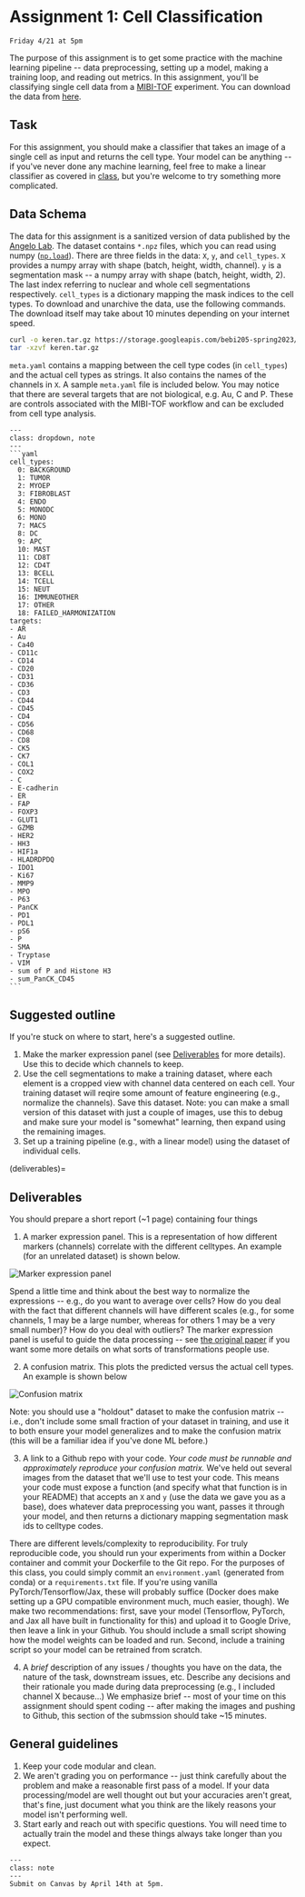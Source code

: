 # Assignment 1: Cell Classification

```{admonition} Due Date
Friday 4/21 at 5pm
```

The purpose of this assignment is to get some practice with the machine learning pipeline -- data preprocessing, setting up a model, making a training loop, and reading out metrics. In this assignment, you'll be classifying single cell data from a [MIBI-TOF](https://www.science.org/doi/10.1126/sciadv.aax5851) experiment. You can download the data from [here](https://storage.googleapis.com/bebi205-spring2023/keren.tar.gz).

## Task

For this assignment, you should make a classifier that takes an image of a single cell as input and returns the cell type. Your model can be anything -- if you've never done any machine learning, feel free to make a linear classifier as covered in [class](notebooks/linear-classifier), but you're welcome to try something more complicated.

## Data Schema

The data for this assignment is a sanitized version of data published by the [Angelo Lab](https://www.angelolab.com/mibi-data). The dataset contains `*.npz` files, which you can read using numpy ([`np.load`](https://numpy.org/doc/stable/reference/generated/numpy.load.html)). There are three fields in the data: `X`, `y`, and `cell_types`. `X` provides a numpy array with shape (batch, height, width, channel). `y` is a segmentation mask -- a numpy array with shape (batch, height, width, 2). The last index referring to nuclear and whole cell segmentations respectively. `cell_types` is a dictionary mapping the mask indices to the cell types. To download and unarchive the data, use the following commands. The download itself may take about 10 minutes depending on your internet speed.

```bash
curl -o keren.tar.gz https://storage.googleapis.com/bebi205-spring2023/keren.tar.gz
tar -xzvf keren.tar.gz
```

`meta.yaml` contains a mapping between the cell type codes (in `cell_types`) and the actual cell types as strings. It also contains the names of the channels in `X`. A sample `meta.yaml` file is included below. You may notice that there are several targets that are not biological, e.g. Au, C and P. These are controls associated with the MIBI-TOF workflow and can be excluded from cell type analysis.

````{admonition} meta.yaml
---
class: dropdown, note
---
```yaml
cell_types:
  0: BACKGROUND
  1: TUMOR
  2: MYOEP
  3: FIBROBLAST
  4: ENDO
  5: MONODC
  6: MONO
  7: MACS
  8: DC
  9: APC
  10: MAST
  11: CD8T
  12: CD4T
  13: BCELL
  14: TCELL
  15: NEUT
  16: IMMUNEOTHER
  17: OTHER
  18: FAILED_HARMONIZATION
targets:
- AR
- Au
- Ca40
- CD11c
- CD14
- CD20
- CD31
- CD36
- CD3
- CD44
- CD45
- CD4
- CD56
- CD68
- CD8
- CK5
- CK7
- COL1
- COX2
- C
- E-cadherin
- ER
- FAP
- FOXP3
- GLUT1
- GZMB
- HER2
- HH3
- HIF1a
- HLADRDPDQ
- IDO1
- Ki67
- MMP9
- MPO
- P63
- PanCK
- PD1
- PDL1
- pS6
- P
- SMA
- Tryptase
- VIM
- sum of P and Histone H3
- sum_PanCK_CD45
```
````

## Suggested outline

If you're stuck on where to start, here's a suggested outline.

1. Make the marker expression panel (see [Deliverables](deliverables) for more details). Use this to decide which channels to keep.
1. Use the cell segmentations to make a training dataset, where each element is a cropped view with channel data centered on each cell. Your training dataset will reqire some amount of feature engineering (e.g., normalize the channels). Save this dataset. Note: you can make a small version of this dataset with just a couple of images, use this to debug and make sure your model is "somewhat" learning, then expand using the remaining images.
1. Set up a training pipeline (e.g., with a linear model) using the dataset of individual cells.

(deliverables)=

## Deliverables

You should prepare a short report (~1 page) containing four things

1. A marker expression panel. This is a representation of how different markers (channels) correlate with the different celltypes. An example (for an unrelated dataset) is shown below.

![](../images/marker_expression.jpg "Marker expression panel")

Spend a little time and think about the best way to normalize the expressions -- e.g., do you want to average over cells? How do you deal with the fact that different channels will have different scales (e.g., for some channels, 1 may be a large number, whereas for others 1 may be a very small number)? How do you deal with outliers? The marker expression panel is useful to guide the data processing -- see [the original paper](<https://www.cell.com/cell/fulltext/S0092-8674(18)31100-0>) if you want some more details on what sorts of transformations people use.

2. A confusion matrix. This plots the predicted versus the actual cell types. An example is shown below

![](../images/confusion_matrix.jpg "Confusion matrix")

Note: you should use a "holdout" dataset to make the confusion matrix -- i.e., don't include some small fraction of your dataset in training, and use it to both ensure your model generalizes and to make the confusion matrix (this will be a familiar idea if you've done ML before.)

3. A link to a Github repo with your code. *Your code must be runnable and approximately reproduce your confusion matrix.* We've held out several images from the dataset that we'll use to test your code. This means your code must expose a function (and specify what that function is in your README) that accepts an `X` and `y` (use the data we gave you as a base), does whatever data preprocessing you want, passes it through your model, and then returns a dictionary mapping segmentation mask ids to celltype codes.

There are different levels/complexity to reproducibility. For truly reproducible code, you should run your experiments from within a Docker container and commit your Dockerfile to the Git repo. For the purposes of this class, you could simply commit an `environment.yaml` (generated from conda) or a `requirements.txt` file. If you're using vanilla PyTorch/Tensorflow/Jax, these will probably suffice (Docker does make setting up a GPU compatible environment much, much easier, though). We make two recommendations: first, save your model (Tensorflow, PyTorch, and Jax all have built in functionality for this) and upload it to Google Drive, then leave a link in your Github. You should include a small script showing how the model weights can be loaded and run. Second, include a training script so your model can be retrained from scratch.

4. A *brief* description of any issues / thoughts you have on the data, the nature of the task, downstream issues, etc. Describe any decisions and their rationale you made during data preprocessing (e.g., I included channel X because...) We emphasize brief -- most of your time on this assignment should spent coding -- after making the images and pushing to Github, this section of the submssion should take ~15 minutes.

## General guidelines

1. Keep your code modular and clean.
1. We aren't grading you on performance -- just think carefully about the problem and make a reasonable first pass of a model. If your data processing/model are well thought out but your accuracies aren't great, that's fine, just document what you think are the likely reasons your model isn't performing well.
1. Start early and reach out with specific questions. You will need time to actually train the model and these things always take longer than you expect.

```{admonition} Submission
---
class: note
---
Submit on Canvas by April 14th at 5pm.
```
